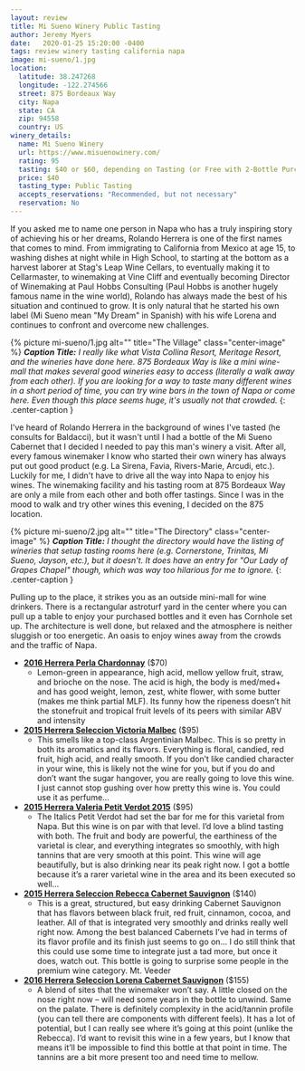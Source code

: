 ```yaml
---
layout: review
title: Mi Sueno Winery Public Tasting
author: Jeremy Myers
date:   2020-01-25 15:20:00 -0400
tags: review winery tasting california napa
image: mi-sueno/1.jpg
location:
  latitude: 38.247268
  longitude: -122.274566
  street: 875 Bordeaux Way
  city: Napa
  state: CA
  zip: 94558
  country: US
winery_details:
  name: Mi Sueno Winery
  url: https://www.misuenowinery.com/
  rating: 95
  tasting: $40 or $60, depending on Tasting (or Free with 2-Bottle Purchase)
  price: $40
  tasting_type: Public Tasting
  accepts_reservations: "Recommended, but not necessary"
  reservation: No
---
```

If you asked me to name one person in Napa who has a truly inspiring story of achieving his or her dreams, Rolando Herrera is one of the first names that comes to mind.  From immigrating to California from Mexico at age 15, to washing dishes at night while in High School, to starting at the bottom as a harvest laborer at Stag's Leap Wine Cellars, to eventually making it to Cellarmaster, to winemaking at Vine Cliff and eventually becoming Director of Winemaking at Paul Hobbs Consulting (Paul Hobbs is another hugely famous name in the wine world), Rolando has always made the best of his situation and continued to grow.  It is only natural that he started his own label (Mi Sueno mean "My Dream" in Spanish) with his wife Lorena and continues to confront and overcome new challenges.

{% picture mi-sueno/1.jpg alt="" title="The Village" class="center-image" %}
***Caption Title:*** *I really like what Vista Collina Resort, Meritage Resort, and the wineries have done here.  875 Bordeaux Way is like a mini wine-mall that makes several good wineries easy to access (literally a walk away from each other).  If you are looking for a way to taste many different wines in a short period of time, you can try wine bars in the town of Napa or come here.  Even though this place seems huge, it's usually not that crowded.*
{: .center-caption }

I've heard of Rolando Herrera in the background of wines I've tasted (he consults for Baldacci), but it wasn't until I had a bottle of the Mi Sueno Cabernet that I decided I needed to pay this man's winery a visit.  After all, every famous winemaker I know who started their own winery has always put out good product (e.g. La Sirena, Favia, Rivers-Marie, Arcudi, etc.).  Luckily for me, I didn't have to drive all the way into Napa to enjoy his wines.  The winemaking facility and his tasting room at 875 Bordeaux Way are only a mile from each other and both offer tastings.  Since I was in the mood to walk and try other wines this evening, I decided on the 875 location.

{% picture mi-sueno/2.jpg alt="" title="The Directory" class="center-image" %}
***Caption Title:*** *I thought the directory would have the listing of wineries that setup tasting rooms here (e.g. Cornerstone, Trinitas, Mi Sueno, Jayson, etc.), but it doesn't.  It does have an entry for "Our Lady of Grapes Chapel" though, which was way too hilarious for me to ignore.*
{: .center-caption }

Pulling up to the place, it strikes you as an outside mini-mall for wine drinkers.  There is a rectangular astroturf yard in the center where you can pull up a table to enjoy your purchased bottles and it even has Cornhole set up.  The architecture is well done, but relaxed and the atmosphere is neither sluggish or too energetic.  An oasis to enjoy wines away from the crowds and the traffic of Napa.  



* [**2016 Herrera Perla Chardonnay**]() ($70)
  * Lemon-green in appearance, high acid, mellow yellow fruit, straw, and brioche on the nose.  The acid is high, the body is med/med+ and has good weight, lemon, zest, white flower, with some butter (makes me think partial MLF).  Its funny how the ripeness doesn’t hit the stonefruit and tropical fruit levels of its peers with similar ABV and intensity
* [**2015 Herrera Seleccion Victoria Malbec**]() ($95)
  * This smells like a top-class Argentinian Malbec.  This is so pretty in both its aromatics and its flavors.  Everything is floral, candied, red fruit, high acid, and really smooth.  If you don’t like candied character in your wine, this is likely not the wine for you, but if you do and don’t want the sugar hangover, you are really going to love this wine.  I just cannot stop gushing over how pretty this wine is.  You could use it as perfume...
* [**2015 Herrera Valeria Petit Verdot 2015**]() ($95)
  * The Italics Petit Verdot had set the bar for me for this varietal from Napa.  But this wine is on par with that level.  I’d love a blind tasting with both.  The fruit and body are powerful, the earthiness of the varietal is clear, and everything integrates so smoothly, with high tannins that are very smooth at this point.  This wine will age beautifully, but is also drinking near its peak right now.  I got a bottle because it’s a rarer varietal wine in the area and its been executed so well…
* [**2015 Herrera Seleccion Rebecca Cabernet Sauvignon**]() ($140)
  * This is a great, structured, but easy drinking Cabernet Sauvignon that has flavors between black fruit, red fruit, cinnamon, cocoa, and leather.  All of that is integrated very smoothly and drinks really well right now.  Among the best balanced Cabernets I’ve had in terms of its flavor profile and its finish just seems to go on…  I do still think that this could use some time to integrate just a tad more, but once it does, watch out.  This bottle is going to surprise some people in the premium wine category.  Mt. Veeder
* [**2016 Herrera Seleccion Lorena Cabernet Sauvignon**]() ($155)
  * A blend of sites that the winemaker won’t say.  A little closed on the nose right now – will need some years in the bottle to unwind.  Same on the palate.  There is definitely complexity in the acid/tannin profile (you can tell there are components with different feels).  It has a lot of potential, but I can really see where it’s going at this point (unlike the Rebecca).  I’d want to revisit this wine in a few years, but I know that means it’ll be impossible to find this bottle at that point in time.  The tannins are a bit more present too and need time to mellow.

